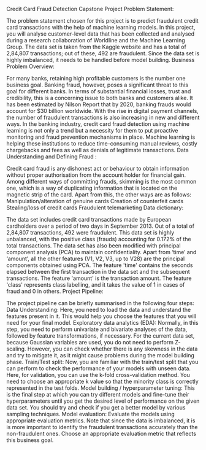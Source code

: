 Credit Card Fraud Detection Capstone Project
Problem Statement:

The problem statement chosen for this project is to predict fraudulent credit card transactions with the help of machine learning models.
In this project, you will analyse customer-level data that has been collected and analysed during a research collaboration of Worldline and the Machine Learning Group.
The data set is taken from the Kaggle website and has a total of 2,84,807 transactions; out of these, 492 are fraudulent. Since the data set is highly imbalanced, it needs to be handled before model building.
Business Problem Overview:

For many banks, retaining high profitable customers is the number one business goal. Banking fraud, however, poses a significant threat to this goal for different banks. In terms of substantial financial losses, trust and credibility, this is a concerning issue to both banks and customers alike.
It has been estimated by Nilson Report that by 2020, banking frauds would account for $30 billion worldwide. With the rise in digital payment channels, the number of fraudulent transactions is also increasing in new and different ways.
In the banking industry, credit card fraud detection using machine learning is not only a trend but a necessity for them to put proactive monitoring and fraud prevention mechanisms in place. Machine learning is helping these institutions to reduce time-consuming manual reviews, costly chargebacks and fees as well as denials of legitimate transactions.
Data Understanding and Defining Fraud :

Credit card fraud is any dishonest act or behaviour to obtain information without proper authorisation from the account holder for financial gain. 
Among different ways of committing frauds, skimming is the most common one, which is a way of duplicating information that is located on the magnetic strip of the card.
Apart from this, the other ways are as follows:
Manipulation/alteration of genuine cards
Creation of counterfeit cards
Stealing/loss of credit cards
Fraudulent telemarketing
Data dictionary:

The data set includes credit card transactions made by European cardholders over a period of two days in September 2013. Out of a total of 2,84,807 transactions, 492 were fraudulent. 
This data set is highly unbalanced, with the positive class (frauds) accounting for 0.172% of the total transactions. The data set has also been modified with principal component analysis (PCA) to maintain confidentiality. 
Apart from ‘time’ and ‘amount’, all the other features (V1, V2, V3, up to V28) are the principal components obtained using PCA. The feature 'time' contains the seconds elapsed between the first transaction in the data set and the subsequent transactions. 
The feature 'amount' is the transaction amount. The feature 'class' represents class labelling, and it takes the value of 1 in cases of fraud and 0 in others.
Project Pipeline:

The project pipeline can be briefly summarised in the following four steps:
Data Understanding: Here, you need to load the data and understand the features present in it. This would help you choose the features that you will need for your final model.
Exploratory data analytics (EDA): Normally, in this step, you need to perform univariate and bivariate analyses of the data, followed by feature transformations, if necessary. 
For the current data set, because Gaussian variables are used, you do not need to perform Z-scaling. However, you can check whether there is any skewness in the data and try to mitigate it, as it might cause problems during the model building phase.
Train/Test split: Now, you are familiar with the train/test split that you can perform to check the performance of your models with unseen data. Here, for validation, you can use the k-fold cross-validation method. You need to choose an appropriate k value so that the minority class is correctly represented in the test folds. 
Model building / hyperparameter tuning: This is the final step at which you can try different models and fine-tune their hyperparameters until you get the desired level of performance on the given data set. 
You should try and check if you get a better model by various sampling techniques.
Model evaluation: Evaluate the models using appropriate evaluation metrics. Note that since the data is imbalanced, it is is more important to identify the fraudulent transactions accurately than the non-fraudulent ones. 
Choose an appropriate evaluation metric that reflects this business goal.
